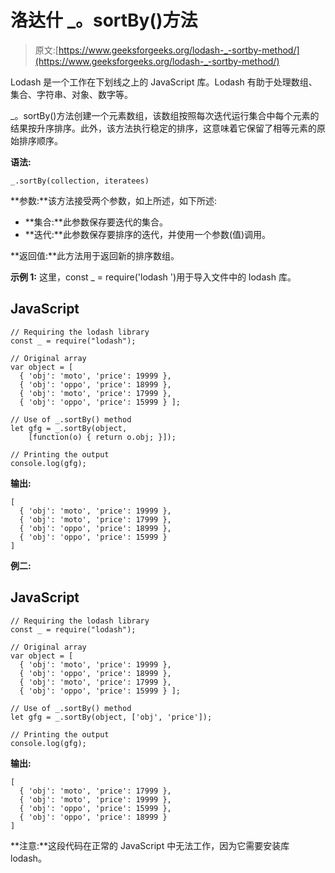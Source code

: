 # 洛达什 _。sortBy()方法

> 原文:[https://www.geeksforgeeks.org/lodash-_-sortby-method/](https://www.geeksforgeeks.org/lodash-_-sortby-method/)

Lodash 是一个工作在下划线之上的 JavaScript 库。Lodash 有助于处理数组、集合、字符串、对象、数字等。

_。sortBy()方法创建一个元素数组，该数组按照每次迭代运行集合中每个元素的结果按升序排序。此外，该方法执行稳定的排序，这意味着它保留了相等元素的原始排序顺序。

**语法:**

```
_.sortBy(collection, iteratees)
```

**参数:**该方法接受两个参数，如上所述，如下所述:

*   **集合:**此参数保存要迭代的集合。
*   **迭代:**此参数保存要排序的迭代，并使用一个参数(值)调用。

**返回值:**此方法用于返回新的排序数组。

**示例 1:** 这里，const _ = require('lodash ')用于导入文件中的 lodash 库。

## JavaScript

```
// Requiring the lodash library 
const _ = require("lodash"); 

// Original array 
var object = [
  { 'obj': 'moto', 'price': 19999 },
  { 'obj': 'oppo', 'price': 18999 },
  { 'obj': 'moto', 'price': 17999 },
  { 'obj': 'oppo', 'price': 15999 } ];

// Use of _.sortBy() method
let gfg = _.sortBy(object, 
    [function(o) { return o.obj; }]);

// Printing the output 
console.log(gfg);
```

**输出:**

```
[
  { 'obj': 'moto', 'price': 19999 },
  { 'obj': 'moto', 'price': 17999 },
  { 'obj': 'oppo', 'price': 18999 },
  { 'obj': 'oppo', 'price': 15999 }
]

```

**例二:**

## JavaScript

```
// Requiring the lodash library 
const _ = require("lodash"); 

// Original array 
var object = [
  { 'obj': 'moto', 'price': 19999 },
  { 'obj': 'oppo', 'price': 18999 },
  { 'obj': 'moto', 'price': 17999 },
  { 'obj': 'oppo', 'price': 15999 } ];

// Use of _.sortBy() method
let gfg = _.sortBy(object, ['obj', 'price']);

// Printing the output 
console.log(gfg);
```

**输出:**

```
[
  { 'obj': 'moto', 'price': 17999 },
  { 'obj': 'moto', 'price': 19999 },
  { 'obj': 'oppo', 'price': 15999 },
  { 'obj': 'oppo', 'price': 18999 } 
]

```

**注意:**这段代码在正常的 JavaScript 中无法工作，因为它需要安装库 lodash。